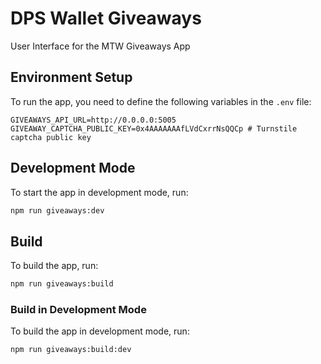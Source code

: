 # DPS Wallet Giveaways

User Interface for the MTW Giveaways App

## Environment Setup

To run the app, you need to define the following variables in the `.env` file:

```
GIVEAWAYS_API_URL=http://0.0.0.0:5005
GIVEAWAY_CAPTCHA_PUBLIC_KEY=0x4AAAAAAAfLVdCxrrNsQQCp # Turnstile captcha public key
```

## Development Mode

To start the app in development mode, run:

```sh
npm run giveaways:dev
```

## Build

To build the app, run:

```sh
npm run giveaways:build
```

### Build in Development Mode

To build the app in development mode, run:

```sh
npm run giveaways:build:dev
```
